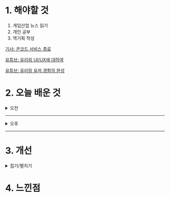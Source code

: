 
# 1. 해야할 것

1. 게임산업 뉴스 읽기 
2. 개인 공부  
3. 역기획 작성

[기사: 콘코드 서비스 종료](https://www.gamemeca.com/view.php?gid=1752877)

[유튜브: 유리링 UI/UX에 대하여](https://www.youtube.com/watch?v=XfTzDd4pUbk&t=105s)

[유튜브: 유리링 유저 경험의 완성](https://www.youtube.com/watch?v=L1sV8YpPJpA)



# 2. 오늘 배운 것

<details>
<summary>오전</summary>

## 오늘의 뉴스
<details>
<summary>접기/펼치기</summary>

### 콘코드 서비스 종료
![image](https://github.com/user-attachments/assets/d35ce3f0-7d2c-4dfe-be08-049582aa0474)

PC사상으로 점철되고 개발자 한마디로 많은 이슈를 만들었던 게임 콘코드.\
나는 특히 캐릭터가 못생긴걸로 알고 있었다.\
한국 게임은 PC사상에 물든 게임을 많이 못본 것 같은데 해외는 이쪽으로 엄청나게 이슈고 개발 방향도 기울어지고 있다고 한다.

뭐 평등을 추구한다는 이상은 좋은데 이것을 이상하게 적용하고 강요한다는게 현 시점으로 보고 있다.\
흑인 인어공주라던지... 정말 충격이었다.

콘코드는 이런 이슈로 실패한 것도 있겠지만 게임 자체가 매력이 없어서 서비스 종료를 한 거겠지만\
PC에 대해 다시한번 생각해볼 기회가 되었다.
</details>


</details>

****

<details>
<summary>오후</summary>

## 역기획서 작성
<details>
<summary>접기/펼치기</summary>

### 시스템 요약
![image](https://github.com/user-attachments/assets/58b25c93-d63b-4854-906b-3a606b7df470)

### 시스템 플로우

</details>

## 유리링 UI/UX
<details>
<summary>접기/펼치기</summary>

### UI/UX


</details>


</details>

****


# 3. 개선


<details>
<summary>접기/펼치기</summary>


</details>



# 4. 느낀점


